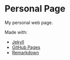 # Personal Page

My personal web page.

Made with:

- [Jekyll](https://jekyllrb.com/)
- [GitHub Pages](https://pages.github.com/)
- [Remarkdown](https://fvsch.github.io/remarkdown/)
